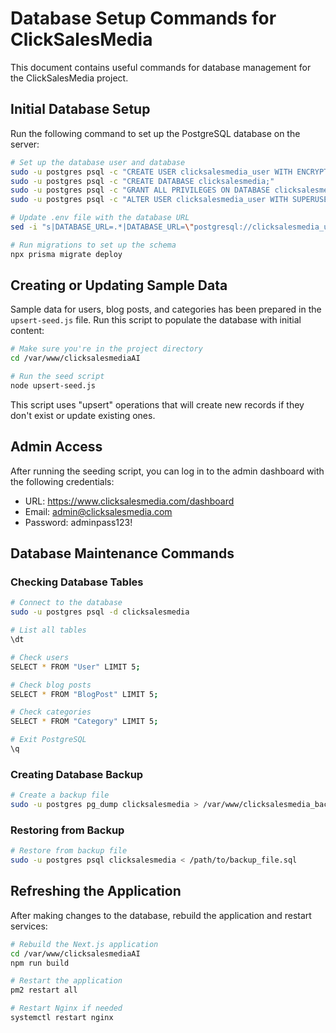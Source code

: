 # Database Setup Commands for ClickSalesMedia

This document contains useful commands for database management for the ClickSalesMedia project.

## Initial Database Setup

Run the following command to set up the PostgreSQL database on the server:

```bash
# Set up the database user and database
sudo -u postgres psql -c "CREATE USER clicksalesmedia_user WITH ENCRYPTED PASSWORD '3LU926xp8A7W';"
sudo -u postgres psql -c "CREATE DATABASE clicksalesmedia;"
sudo -u postgres psql -c "GRANT ALL PRIVILEGES ON DATABASE clicksalesmedia TO clicksalesmedia_user;"
sudo -u postgres psql -c "ALTER USER clicksalesmedia_user WITH SUPERUSER;"

# Update .env file with the database URL
sed -i "s|DATABASE_URL=.*|DATABASE_URL=\"postgresql://clicksalesmedia_user:3LU926xp8A7W@localhost:5432/clicksalesmedia\"|g" .env

# Run migrations to set up the schema
npx prisma migrate deploy
```

## Creating or Updating Sample Data

Sample data for users, blog posts, and categories has been prepared in the `upsert-seed.js` file. Run this script to populate the database with initial content:

```bash
# Make sure you're in the project directory
cd /var/www/clicksalesmediaAI

# Run the seed script
node upsert-seed.js
```

This script uses "upsert" operations that will create new records if they don't exist or update existing ones.

## Admin Access

After running the seeding script, you can log in to the admin dashboard with the following credentials:

- URL: https://www.clicksalesmedia.com/dashboard
- Email: admin@clicksalesmedia.com
- Password: adminpass123!

## Database Maintenance Commands

### Checking Database Tables

```bash
# Connect to the database
sudo -u postgres psql -d clicksalesmedia

# List all tables
\dt

# Check users
SELECT * FROM "User" LIMIT 5;

# Check blog posts
SELECT * FROM "BlogPost" LIMIT 5;

# Check categories
SELECT * FROM "Category" LIMIT 5;

# Exit PostgreSQL
\q
```

### Creating Database Backup

```bash
# Create a backup file
sudo -u postgres pg_dump clicksalesmedia > /var/www/clicksalesmedia_backup_$(date +%Y%m%d).sql
```

### Restoring from Backup

```bash
# Restore from backup file
sudo -u postgres psql clicksalesmedia < /path/to/backup_file.sql
```

## Refreshing the Application

After making changes to the database, rebuild the application and restart services:

```bash
# Rebuild the Next.js application
cd /var/www/clicksalesmediaAI
npm run build

# Restart the application
pm2 restart all

# Restart Nginx if needed
systemctl restart nginx
``` 